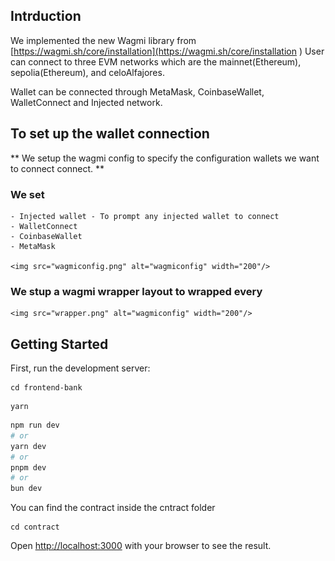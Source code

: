 ## Intrduction 
 
We implemented the new Wagmi library from [https://wagmi.sh/core/installation](https://wagmi.sh/core/installation )
User can connect to three EVM networks which are the mainnet(Ethereum), sepolia(Ethereum), and celoAlfajores.

Wallet can be connected through MetaMask, CoinbaseWallet, WalletConnect and Injected network.

##  To set up the wallet connection 


** We setup the wagmi config to specify the configuration wallets we want to connect connect. **

 ### We set
    - Injected wallet - To prompt any injected wallet to connect
    - WalletConnect
    - CoinbaseWallet
    - MetaMask

    <img src="wagmiconfig.png" alt="wagmiconfig" width="200"/>





### We stup a wagmi wrapper layout to wrapped every
    
    <img src="wrapper.png" alt="wagmiconfig" width="200"/>


## Getting Started

First, run the development server:

```
cd frontend-bank 
```

``` 
yarn  
```


```bash
npm run dev
# or
yarn dev
# or
pnpm dev
# or
bun dev
```

You can find the contract inside the cntract folder

```
cd contract
```





Open [http://localhost:3000](http://localhost:3000) with your browser to see the result.
